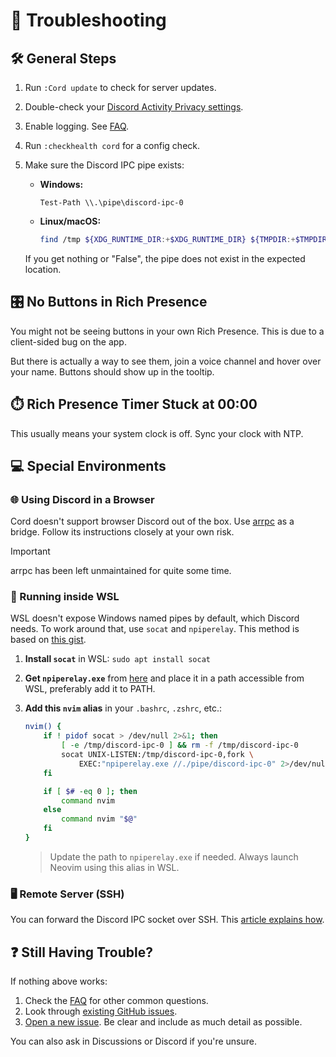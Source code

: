 # 🔧 Troubleshooting

## 🛠️ General Steps

1. Run `:Cord update` to check for server updates.
2. Double-check your [Discord Activity Privacy settings](https://github.com/vyfor/cord.nvim/assets/92883017/c0c8c410-e90e-425e-bf10-8b59f04f15ce).
3. Enable logging. See [FAQ](./FAQ.md#q-how-to-see-the-logs).
4. Run `:checkhealth cord` for a config check.
5. Make sure the Discord IPC pipe exists:

   - **Windows:** 
     ```pwsh
     Test-Path \\.\pipe\discord-ipc-0
     ```

   - **Linux/macOS:**
     ```sh
     find /tmp ${XDG_RUNTIME_DIR:+$XDG_RUNTIME_DIR} ${TMPDIR:+$TMPDIR} ${TMP:+$TMP} ${TEMP:+$TEMP} -type s -name 'discord-ipc-*' 2>/dev/null
     ```

   If you get nothing or "False", the pipe does not exist in the expected location.

## 🎛️ No Buttons in Rich Presence

You might not be seeing buttons in your own Rich Presence. This is due to a client-sided bug on the app.

But there is actually a way to see them, join a voice channel and hover over your name. Buttons should show up in the tooltip.

## ⏱️ Rich Presence Timer Stuck at 00:00

This usually means your system clock is off. Sync your clock with NTP.

## 💻 Special Environments

### 🌐 Using Discord in a Browser

Cord doesn't support browser Discord out of the box. Use [arrpc](https://github.com/OpenAsar/arrpc) as a bridge. Follow its instructions closely at your own risk.

>[!IMPORTANT]
> arrpc has been left unmaintained for quite some time.

### 🐧 Running inside WSL

WSL doesn't expose Windows named pipes by default, which Discord needs. To work around that, use `socat` and `npiperelay`.
This method is based on [this gist](https://gist.github.com/mousebyte/af45cbecaf0028ea78d0c882c477644a#aliasing-nvim).

1. **Install `socat`** in WSL: `sudo apt install socat`
2. **Get `npiperelay.exe`** from [here](https://github.com/jstarks/npiperelay/releases) and place it in a path accessible from WSL, preferably add it to PATH.
3. **Add this `nvim` alias** in your `.bashrc`, `.zshrc`, etc.:

   ```sh
   nvim() {
       if ! pidof socat > /dev/null 2>&1; then
           [ -e /tmp/discord-ipc-0 ] && rm -f /tmp/discord-ipc-0
           socat UNIX-LISTEN:/tmp/discord-ipc-0,fork \
               EXEC:"npiperelay.exe //./pipe/discord-ipc-0" 2>/dev/null &
       fi

       if [ $# -eq 0 ]; then
           command nvim
       else
           command nvim "$@"
       fi
   }
   ```

   > Update the path to `npiperelay.exe` if needed.
   > Always launch Neovim using this alias in WSL.

### 🖥️ Remote Server (SSH)

You can forward the Discord IPC socket over SSH. This [article explains how](https://carlosbecker.com/posts/discord-rpc-ssh/).

## ❓ Still Having Trouble?

If nothing above works:

1. Check the [FAQ](./FAQ.md) for other common questions.
2. Look through [existing GitHub issues](https://github.com/vyfor/cord.nvim/issues).
3. [Open a new issue](https://github.com/vyfor/cord.nvim/issues/new/choose).
   Be clear and include as much detail as possible.

You can also ask in Discussions or Discord if you're unsure.
